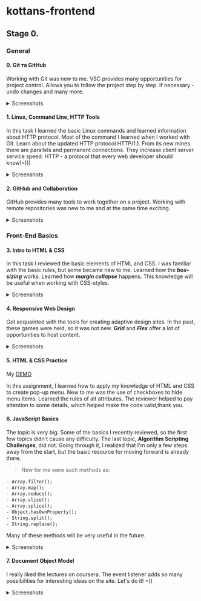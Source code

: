 # kottans-frontend

## Stage 0.

### General

#### 0. Git та GitHub

Working with Git was new to me. VSC provides many opportunities for project control. Allows you to follow the project step by step. If necessary - undo changes and many more.

<details><summary>Screenshots</summary>

![Git1](https://user-images.githubusercontent.com/109612439/182105312-322e6147-2dee-489e-a35f-1ac0c3fb59b4.jpg)
![Git2](https://user-images.githubusercontent.com/109612439/182105324-c1693a36-50ed-45af-a15b-751d3673cb1e.jpg)
![learngitbranching1](https://user-images.githubusercontent.com/109612439/182105327-66da5863-999d-4a0e-b838-f96b8b7c7a33.jpg)
![learngitbranching2](https://user-images.githubusercontent.com/109612439/182105329-d2283a83-aaa7-4577-b35f-5e98ddb602da.jpg)

</details>

#### 1. Linux, Command Line, HTTP Tools

In this task I learned the basic Linux commands and learned information about HTTP protocol. Most of the command I learned when I worked with Git. Learn about the updated HTTP protocol HTTP/1.1. From its new mines there are parallels and permanent connections. They increase client server service speed. HTTP - a protocol that every web developer should know!=)))

<details><summary>Screenshots</summary>

![Screen1](/task_linux_cli/Screen1.jpg)
![Screen2](/task_linux_cli/Screen2.jpg)
![Screen3](/task_linux_cli/Screen3.jpg)
![Screen4](/task_linux_cli/Screen4.jpg)

</details>

#### 2. GitHub and Collaboration

GitHub provides many tools to work together on a project. Working with remote repositories was new to me and at the same time exciting.

<details><summary>Screenshots</summary>

![GitWeek3](/task_git_collaboration/GitWeek3.jpg)
![GitWeek4](/task_git_collaboration/GitWeek4.jpg)
![learngitbranching1](/task_git_collaboration/learngitbranching1.jpg)
![learngitbranching2](/task_git_collaboration/learngitbranching2.jpg)

</details>

### Front-End Basics

#### 3. Intro to HTML & CSS

In this task I reviewed the basic elements of HTML and CSS. I was familiar with the basic rules, but some became new to me.
Learned how the **_box-sizing_** works. Learned how **_margin collapse_** happens. This knowledge will be useful when working with CSS-styles.

<details><summary>Screenshots</summary>

![Codecademy](/task_html_css_intro/Codecademy.jpg)
![Coursera_HTML_W1](/task_html_css_intro/Coursera_HTML_W1.jpg)
![Coursera_HTML_W2](/task_html_css_intro/Coursera_HTML_W2.jpg)

</details>

#### 4. Responsive Web Design

Got acquainted with the tools for creating adaptive design sites. In the past, these games were held, so it was not new. **_Grid_** and **_Flex_** offer a lot of opportunities to host content.

<details><summary>Screenshots</summary>

![Flexbox_Froggy](/task_responsive_web_design/Flexbox_Froggy.jpg)
![GridGarden](/task_responsive_web_design/GridGarden.jpg)

</details>

#### 5. HTML & CSS Practice

My [DEMO](https://olexiydobroskok.github.io/app__Popup//)

In this assignment, I learned how to apply my knowledge of HTML and CSS to create pop-up menu.
New to me was the use of checkboxes to hide menu items.
Learned the rules of alt attributes.
The reviewer helped to pay attention to some details, which helped make the code valid,thank you.

#### 6. JavaScript Basics

The topic is very big. Some of the basics I recently reviewed, so the first few topics didn't cause any difficulty. The last topic, **Algorithm Scripting Challenges**, did not. Going through it, I realized that I'm only a few steps away from the start, but the basic resource for moving forward is already there.

> New for me were such methods as:

    - Array.filter();
    - Array.map();
    - Array.reduce();
    - Array.slice();
    - Array.splice();
    - Object.hasOwnProperty();
    - String.split();
    - String.replace();

Many of these methods will be very useful in the future.

<details><summary>Screenshots</summary>

![coursera_JS_Basic](/task_js_basics/coursera_JS_Basic.png)
![FreeCodeCamp_JS-Basic](/task_js_basics/FreeCodeCamp_JS-Basic.png)
![FreeCodeCamp_Basik-Data](/task_js_basics/FreeCodeCamp_Basik-Data.png)
![FreeCodeCamp_Basik-Scripting](/task_js_basics/FreeCodeCamp_Basik-Scripting.png)
![FreeCodeCamp_ES6](/task_js_basics/FreeCodeCamp_ES6.png)
![FreeCodeCamp_Functional-Programming](/task_js_basics/FreeCodeCamp_Functional-Programming.png)
![FreeCodeCamp_Intermediate_Algorithm](/task_js_basics/FreeCodeCamp_Intermediate_Algorithm.png)

</details>

#### 7. Document Object Model

I really liked the lectures on coursera. The event listener adds so many possibilities for interesting ideas on the site. Let's do it! =))

<details><summary>Screenshots</summary>

![Coursera_DOM](/task_js_dom/Coursera_DOM.png)

</details>
